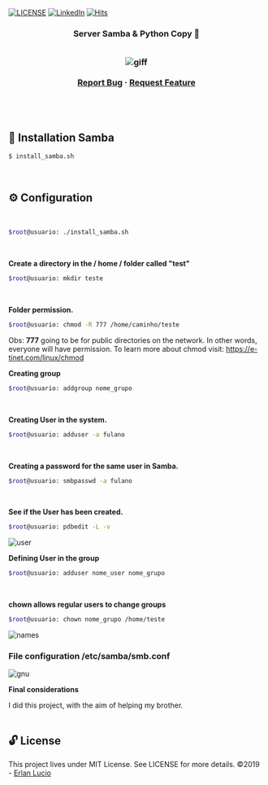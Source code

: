 <!-- PROJECT SHIELDS -->

[![LICENSE](https://img.shields.io/github/license/arshadkazmi42/awesome-github-init.svg)](https://github.com/arshadkazmi42/awesome-github-init/LICENSE)
[![LinkedIn][linkedin-shield]](https://www.linkedin.com/in/erlanlucio/)
[![Hits](https://hits.seeyoufarm.com/api/count/incr/badge.svg?url=https%3A%2F%2Fgithub.com%2Flucioerlan%2FSamba-Server&count_bg=%23E71A18&title_bg=%23555555&icon=dependabot.svg&icon_color=%23E7E7E7&title=views&edge_flat=false)](https://hits.seeyoufarm.com)


<!-- PROJECT -->
<p align="center">
  <h3 align="center"> 
   Server Samba & Python Copy 🐧
  <br />  <br />
  
  <p align="center">
    <img src="https://user-images.githubusercontent.com/47280551/72212480-e09aee00-34bb-11ea-95c9-21388468c9f9.jpg" alt="giff" >
    <br />
    <br />
    <a href="https://github.com/lucioerlan/Samba-Server/issues">Report Bug</a>
    ·
    <a href="https://github.com/lucioerlan/Samba-Server/issues">Request Feature</a>
  </p>
</p>

<br />
<br />


<!-- INSTALLATION -->

## 🔨 Installation Samba

```sh
$ install_samba.sh
```
<br />


<!-- CONFIGURATION -->


## ⚙️ Configuration

</br>

```sh
$root@usuario: ./install_samba.sh
```
</br>

**Create a directory in the / home / folder called "test"** 
```sh
$root@usuario: mkdir teste
```
</br>


**Folder permission.**
```sh
$root@usuario: chmod -R 777 /home/caminho/teste
```
 

Obs: **777** going to be for public directories on the network. In other words, everyone will have permission.
To learn more about chmod visit: https://e-tinet.com/linux/chmod
</br>


**Creating group**
```sh
$root@usuario: addgroup nome_grupo
```
</br>



**Creating User in the system.**
```sh
$root@usuario: adduser -a fulano
```
</br>


**Creating a password for the same user in Samba.** 
```sh
$root@usuario: smbpasswd -a fulano
```
</br>



**See if the User has been created.**
```sh
$root@usuario: pdbedit -L -v  
```
![user](https://user-images.githubusercontent.com/47280551/72212317-687ef900-34b8-11ea-81cc-8a76f78f6c9d.png)
</br>



**Defining User in the group**
```sh
$root@usuario: adduser nome_user nome_grupo
```
</br>



**chown allows regular users to change groups**
```sh
$root@usuario: chown nome_grupo /home/teste
```
![names](https://user-images.githubusercontent.com/47280551/72212316-687ef900-34b8-11ea-9273-c479a4dc0e21.png)
</br>





### File configuration /etc/samba/smb.conf
![gnu](https://user-images.githubusercontent.com/47280551/72212315-687ef900-34b8-11ea-881f-e114f9d950f5.jpg)
</br>


**Final considerations**

I did this project, with the aim of helping my brother.
</br></br>


<!-- LICENSE -->

## 🔓 License

This project lives under MIT License. See LICENSE for more details. ©2019 - [Erlan Lucio](https://www.linkedin.com/in/erlanlucio/)


<!-- MARKDOWN LINKS & IMAGES -->
<!-- https://www.markdownguide.org/basic-syntax/#reference-style-links -->

[contributors-shield]: https://img.shields.io/github/contributors/othneildrew/Best-README-Template.svg?style=flat-square
[contributors-url]: https://github.com/othneildrew/Best-README-Template/graphs/contributors
[forks-shield]: https://img.shields.io/github/forks/othneildrew/Best-README-Template.svg?style=flat-square
[forks-url]: https://github.com/othneildrew/Best-README-Template/network/members
[stars-shield]: https://img.shields.io/github/stars/othneildrew/Best-README-Template.svg?style=flat-square
[stars-url]: https://github.com/othneildrew/Best-README-Template/stargazers
[issues-shield]: https://img.shields.io/github/issues/othneildrew/Best-README-Template.svg?style=flat-square
[issues-url]: https://github.com/othneildrew/Best-README-Template/issues
[license-shield]: https://img.shields.io/github/license/othneildrew/Best-README-Template.svg?style=flat-square
[license-url]: https://github.com/othneildrew/Best-README-Template/blob/master/LICENSE.txt
[linkedin-shield]: https://img.shields.io/badge/-LinkedIn-black.svg?style=flat-square&logo=linkedin&colorB=555
[linkedin-url]: https://linkedin.com/in/othneildrew
[product-screenshot]: images/screenshot.png
